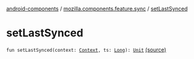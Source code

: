 [android-components](../index.md) / [mozilla.components.feature.sync](index.md) / [setLastSynced](./set-last-synced.md)

# setLastSynced

`fun setLastSynced(context: `[`Context`](https://developer.android.com/reference/android/content/Context.html)`, ts: `[`Long`](https://kotlinlang.org/api/latest/jvm/stdlib/kotlin/-long/index.html)`): `[`Unit`](https://kotlinlang.org/api/latest/jvm/stdlib/kotlin/-unit/index.html) [(source)](https://github.com/mozilla-mobile/android-components/blob/master/components/feature/sync/src/main/java/mozilla/components/feature/sync/WorkManagerSyncDispatcher.kt#L261)